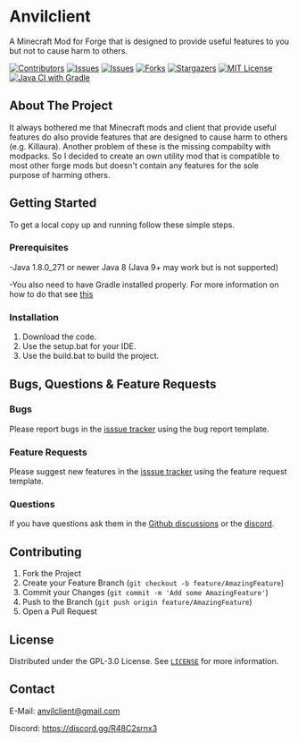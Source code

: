 # Anvilclient
A Minecraft Mod for Forge that is designed to provide useful features to you but not to cause harm to others.

[![Contributors][contributors-shield]][contributors-url]
[![Issues][issues-shield]][issues-url]
[![Issues][issues-closed-shield]][issues-closed-url]
[![Forks][forks-shield]][forks-url]
[![Stargazers][stars-shield]][stars-url]
[![MIT License][license-shield]][license-url]
[![Java CI with Gradle][java-ci-shield]][java-ci-url]

## About The Project

It always bothered me that Minecraft mods and client that provide useful features do also provide features that are designed to cause harm to others (e.g. Killaura). 
Another problem of these is the missing compabilty with modpacks.
So I decided to create an own utility mod that is compatible to most other forge mods but doesn't contain any features for the sole purpose of harming others.


## Getting Started

To get a local copy up and running follow these simple steps.

### Prerequisites

-Java 1.8.0_271 or newer Java 8 (Java 9+ may work but is not supported)

-You also need to have Gradle installed properly.
For more information on how to do that see [this](https://gradle.org/install/)

### Installation

1. Download the code.
2. Use the setup.bat for your IDE.
3. Use the build.bat to build the project.

## Bugs, Questions & Feature Requests

### Bugs

Please report bugs in the [isssue tracker](https://github.com/Anvilclient/Anvilclient/issues/new?assignees=&labels=bug%2C+new&template=bug_report.md&title=) using the bug report template.

### Feature Requests

Please suggest new features in the [isssue tracker](https://github.com/Anvilclient/Anvilclient/issues/new?assignees=&labels=enhancement%2C+new&template=feature_request.md&title=) using the feature request template.

### Questions

If you have questions ask them in the [Github discussions](https://github.com/Anvilclient/Anvilclient/discussions) or the [discord](https://discord.gg/R48C2srnx3).

## Contributing

1. Fork the Project
2. Create your Feature Branch (`git checkout -b feature/AmazingFeature`)
3. Commit your Changes (`git commit -m 'Add some AmazingFeature'`)
4. Push to the Branch (`git push origin feature/AmazingFeature`)
5. Open a Pull Request

## License

Distributed under the GPL-3.0 License. See [`LICENSE`](https://github.com/Anvilclient/Anvilclient/blob/master/LICENSE) for more information.

## Contact

E-Mail: anvilclient@gmail.com

Discord: https://discord.gg/R48C2srnx3


<!-- MARKDOWN LINKS & IMAGES -->
<!-- https://www.markdownguide.org/basic-syntax/#reference-style-links -->
[contributors-shield]: https://img.shields.io/github/contributors/Anvilclient/Anvilclient?style=for-the-badge
[contributors-url]: https://github.com/Anvilclient/Anvilclient/graphs/contributors
[forks-shield]: https://img.shields.io/github/forks/Anvilclient/Anvilclient?style=for-the-badge
[forks-url]: https://github.com/Anvilclient/Anvilclient/network/members
[stars-shield]: https://img.shields.io/github/stars/Anvilclient/Anvilclient?style=for-the-badge
[stars-url]: https://github.com/Anvilclient/Anvilclient/stargazers
[issues-shield]: https://img.shields.io/github/issues/Anvilclient/Anvilclient?color=yellow&style=for-the-badge
[issues-url]: https://github.com/Anvilclient/Anvilclient/issues
[issues-closed-shield]: https://img.shields.io/github/issues-closed/Anvilclient/Anvilclient?style=for-the-badge
[issues-closed-url]: https://github.com/Anvilclient/Anvilclient/issues?q=is%3Aissue+is%3Aclosed
[license-shield]: https://img.shields.io/github/license/Anvilclient/Anvilclient?style=for-the-badge
[license-url]: https://github.com/Anvilclient/Anvilclient/blob/master/LICENSE.txt
[java-ci-shield]: https://img.shields.io/github/workflow/status/Anvilclient/Anvilclient/Java%20CI%20with%20Gradle?style=for-the-badge
[java-ci-url]: https://github.com/Anvilclient/Anvilclient/actions/workflows/gradle.yml
